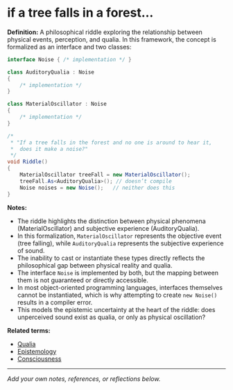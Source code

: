 # if a tree falls in a forest...

**Definition:**
A philosophical riddle exploring the relationship between physical events, perception, and qualia. In this framework, the concept is formalized as an interface and two classes:

```csharp
interface Noise { /* implementation */ }

class AuditoryQualia : Noise
{
    /* implementation */
}

class MaterialOscillator : Noise
{
    /* implementation */
}

/*
 * "If a tree falls in the forest and no one is around to hear it,
 *  does it make a noise?"
 */
void Riddle()
{
    MaterialOscillator treeFall = new MaterialOscillator();
    treeFall.As<AuditoryQualia>(); // doesn’t compile
    Noise noises = new Noise();   // neither does this
}
```

**Notes:**
- The riddle highlights the distinction between physical phenomena (MaterialOscillator) and subjective experience (AuditoryQualia).
- In this formalization, `MaterialOscillator` represents the objective event (tree falling), while `AuditoryQualia` represents the subjective experience of sound.
- The inability to cast or instantiate these types directly reflects the philosophical gap between physical reality and qualia.
- The interface `Noise` is implemented by both, but the mapping between them is not guaranteed or directly accessible.
- In most object-oriented programming languages, interfaces themselves cannot be instantiated, which is why attempting to create `new Noise()` results in a compiler error.
- This models the epistemic uncertainty at the heart of the riddle: does unperceived sound exist as qualia, or only as physical oscillation?

**Related terms:**
- [Qualia](qualia.md)
- [Epistemology](epistemology.md)
- [Consciousness](consciousness.md)

---
*Add your own notes, references, or reflections below.*
